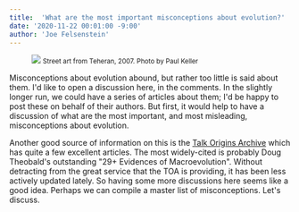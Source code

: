 ```yaml
---
title:  'What are the most important misconceptions about evolution?'
date: '2020-11-22 00:01:00 -9:00'
author: 'Joe Felsenstein'
---
```


<figure>
<img src="/uploads/2020/TeheranGraffitoPaulKellerA.png"/>
<caption><small>Street art from Teheran, 2007.  Photo by Paul Keller</small></caption>
</figure>


Misconceptions about evolution abound, but rather too little is said about them.  I'd like to open a discussion here, in the comments.  In the slightly longer run, we could have a series of articles about them; I'd be happy to post these on behalf of their authors.  But first, it would help to have a discussion of what are
the most important, and most misleading, misconceptions about evolution.

Another good source of information on this is the <a href="http://www.talkorigins.org/origins/faqs-evolution.html">Talk Origins Archive</a> which has quite a few excellent articles.  The most widely-cited is probably Doug Theobald's outstanding "29+ Evidences of Macroevolution".  Without detracting from the great service that the TOA is providing, it has been less actively updated lately.  So having some more discussions here seems like a good idea.  Perhaps we can compile a master list of misconceptions.  Let's discuss.  

